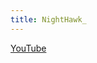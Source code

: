 ```yaml
---
title: NightHawk_
---
```


<a href = "https://www.youtube.com/channel/UCYr3QrVN8V7-aNoEmK8ASgA">YouTube</a>
